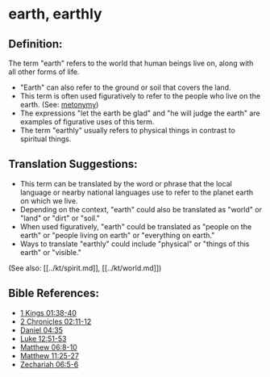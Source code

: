# earth, earthly #

## Definition: ##

The term "earth" refers to the world that human beings live on, along with all other forms of life.

* "Earth" can also refer to the ground or soil that covers the land.
* This term is often used figuratively to refer to the people who live on the earth. (See: [metonymy](en/ta-vol1/translate/man/figs-metonymy))
* The expressions "let the earth be glad" and "he will judge the earth" are examples of figurative uses of this term.
* The term "earthly" usually refers to physical things in contrast to spiritual things.

## Translation Suggestions: ##

* This term can be translated by the word or phrase that the local language or nearby national languages use to refer to the planet earth on which we live.
* Depending on the context, "earth" could also be translated as "world" or "land" or "dirt" or "soil."
* When used figuratively, "earth" could be translated as "people on the earth" or "people living on earth" or "everything on earth."
* Ways to translate "earthly" could include "physical" or "things of this earth" or "visible."

(See also: [[../kt/spirit.md]], [[../kt/world.md]])

## Bible References: ##

* [1 Kings 01:38-40](en/tn/1ki/help/01/38)
* [2 Chronicles 02:11-12](en/tn/2ch/help/02/11)
* [Daniel 04:35](en/tn/dan/help/04/35)
* [Luke 12:51-53](en/tn/luk/help/12/51)
* [Matthew 06:8-10](en/tn/mat/help/06/08)
* [Matthew 11:25-27](en/tn/mat/help/11/25)
* [Zechariah 06:5-6](en/tn/zec/help/06/05)